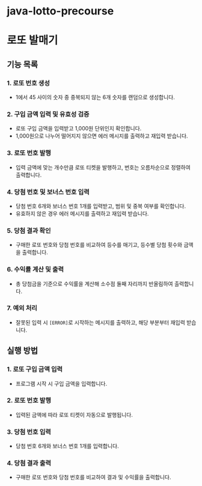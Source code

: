 # java-lotto-precourse
# 로또 발매기

## 기능 목록

### 1. 로또 번호 생성
- 1에서 45 사이의 숫자 중 중복되지 않는 6개 숫자를 랜덤으로 생성합니다.

### 2. 구입 금액 입력 및 유효성 검증
- 로또 구입 금액을 입력받고 1,000원 단위인지 확인합니다.
- 1,000원으로 나누어 떨어지지 않으면 에러 메시지를 출력하고 재입력 받습니다.

### 3. 로또 번호 발행
- 입력 금액에 맞는 개수만큼 로또 티켓을 발행하고, 번호는 오름차순으로 정렬하여 출력합니다.

### 4. 당첨 번호 및 보너스 번호 입력
- 당첨 번호 6개와 보너스 번호 1개를 입력받고, 범위 및 중복 여부를 확인합니다.
- 유효하지 않은 경우 에러 메시지를 출력하고 재입력 받습니다.

### 5. 당첨 결과 확인
- 구매한 로또 번호와 당첨 번호를 비교하여 등수를 매기고, 등수별 당첨 횟수와 금액을 출력합니다.

### 6. 수익률 계산 및 출력
- 총 당첨금을 기준으로 수익률을 계산해 소수점 둘째 자리까지 반올림하여 출력합니다.

### 7. 예외 처리
- 잘못된 입력 시 `[ERROR]`로 시작하는 메시지를 출력하고, 해당 부분부터 재입력 받습니다.

## 실행 방법

### 1. 로또 구입 금액 입력
- 프로그램 시작 시 구입 금액을 입력합니다.

### 2. 로또 번호 발행
- 입력된 금액에 따라 로또 티켓이 자동으로 발행됩니다.

### 3. 당첨 번호 입력
- 당첨 번호 6개와 보너스 번호 1개를 입력합니다.

### 4. 당첨 결과 출력
- 구매한 로또 번호와 당첨 번호를 비교하여 결과 및 수익률을 출력합니다.
